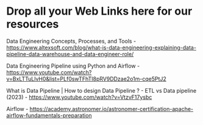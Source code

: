 # Drop all your Web Links here for our resources

Data Engineering Concepts, Processes, and Tools - https://www.altexsoft.com/blog/what-is-data-engineering-explaining-data-pipeline-data-warehouse-and-data-engineer-role/


Data Engineering Pipeline using Python and Airflow - https://www.youtube.com/watch?v=BxLTTuLlvH0&list=PLf0swTFhTI8pRV9DDzae2o1m-cqe5PtJ2


What is Data Pipeline | How to design Data Pipeline ? - ETL vs Data pipeline (2023) - https://www.youtube.com/watch?v=VtzvF17ysbc

Airflow - https://academy.astronomer.io/astronomer-certification-apache-airflow-fundamentals-preparation
